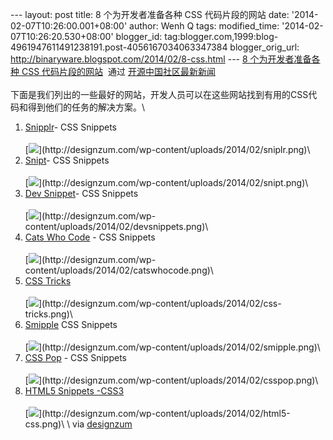 --- layout: post title: 8 个为开发者准备各种 CSS 代码片段的网站 date:
'2014-02-07T10:26:00.001+08:00' author: Wenh Q tags: modified\_time:
'2014-02-07T10:26:20.530+08:00' blogger\_id:
tag:blogger.com,1999:blog-4961947611491238191.post-4056167034063347384
blogger\_orig\_url: http://binaryware.blogspot.com/2014/02/8-css.html
--- [8 个为开发者准备各种 CSS
代码片段的网站](http://www.oschina.net/news/48475/8-great-sites-for-css-code-snippets-for-developers)  通过
[开源中国社区最新新闻](http://www.oschina.net/?from=rss)\
\
下面是我们列出的一些最好的网站，开发人员可以在这些网站找到有用的CSS代码和得到他们的任务的解决方案。\
1) [Snipplr](http://snipplr.com/all/language/css)- CSS Snippets\
\
[![](https://images-blogger-opensocial.googleusercontent.com/gadgets/proxy?url=http%3A%2F%2Fstatic.oschina.net%2Fuploads%2Fimg%2F201402%2F04080919_zorp.png&container=blogger&gadget=a&rewriteMime=image%2F*)](http://designzum.com/wp-content/uploads/2014/02/sniplr.png)\
2) [Snipt](https://snipt.net/public/tag/css/)- CSS Snippets\
\
[![](https://images-blogger-opensocial.googleusercontent.com/gadgets/proxy?url=http%3A%2F%2Fstatic.oschina.net%2Fuploads%2Fimg%2F201402%2F04080920_CH2N.png&container=blogger&gadget=a&rewriteMime=image%2F*)](http://designzum.com/wp-content/uploads/2014/02/snipt.png)\
3) [Dev Snippet](http://devsnippets.com/)- CSS Snippets\
\
[![](https://images-blogger-opensocial.googleusercontent.com/gadgets/proxy?url=http%3A%2F%2Fstatic.oschina.net%2Fuploads%2Fimg%2F201402%2F04080922_2Z0g.png&container=blogger&gadget=a&rewriteMime=image%2F*)](http://designzum.com/wp-content/uploads/2014/02/devsnippets.png)\
4) [Cats Who Code](http://www.catswhocode.com/blog/language/css-3) - CSS
Snippets\
\
[![](https://images-blogger-opensocial.googleusercontent.com/gadgets/proxy?url=http%3A%2F%2Fstatic.oschina.net%2Fuploads%2Fimg%2F201402%2F04080925_3sk2.png&container=blogger&gadget=a&rewriteMime=image%2F*)](http://designzum.com/wp-content/uploads/2014/02/catswhocode.png)\
5) [CSS Tricks](http://css-tricks.com/snippets/)\
\
[![](https://images-blogger-opensocial.googleusercontent.com/gadgets/proxy?url=http%3A%2F%2Fstatic.oschina.net%2Fuploads%2Fimg%2F201402%2F04080926_6hcF.png&container=blogger&gadget=a&rewriteMime=image%2F*)](http://designzum.com/wp-content/uploads/2014/02/css-tricks.png)\
6) [Smipple](http://www.smipple.net/lang/css) CSS Snippets\
\
[![](https://images-blogger-opensocial.googleusercontent.com/gadgets/proxy?url=http%3A%2F%2Fstatic.oschina.net%2Fuploads%2Fimg%2F201402%2F04080927_Fx3r.png&container=blogger&gadget=a&rewriteMime=image%2F*)](http://designzum.com/wp-content/uploads/2014/02/smipple.png)\
7) [CSS Pop](http://www.csspop.com/) - CSS Snippets\
\
[![](https://images-blogger-opensocial.googleusercontent.com/gadgets/proxy?url=http%3A%2F%2Fstatic.oschina.net%2Fuploads%2Fimg%2F201402%2F04080928_4isc.png&container=blogger&gadget=a&rewriteMime=image%2F*)](http://designzum.com/wp-content/uploads/2014/02/csspop.png)\
8) [HTML5 Snippets -CSS3](http://html5snippets.com/snippets?tag=css3)\
\
[![](https://images-blogger-opensocial.googleusercontent.com/gadgets/proxy?url=http%3A%2F%2Fstatic.oschina.net%2Fuploads%2Fimg%2F201402%2F04080930_AjO9.png&container=blogger&gadget=a&rewriteMime=image%2F*)](http://designzum.com/wp-content/uploads/2014/02/html5-css.png)\
\
via
[designzum](http://designzum.com/2014/02/03/8-great-sites-for-css-code-snippets-for-developers/)
